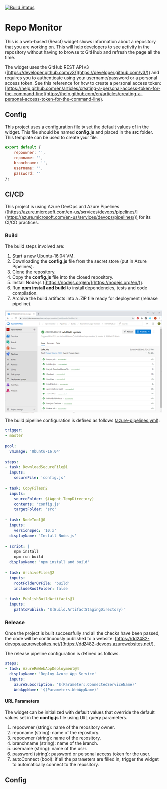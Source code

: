 [![Build Status](https://dev.azure.com/baarsoe/repo-monitor/_apis/build/status/fredrikfloven.repo-monitor?branchName=master)](https://dev.azure.com/baarsoe/repo-monitor/_build/latest?definitionId=1&branchName=master)

# Repo Monitor

This is a web-based (React) widget shows information about a repository that you are working on. This will help developers to see activity in the repository without having to browse to GitHhub and refresh the page all the time. 

The widget uses the GitHub REST API v3 ([https://developer.github.com/v3/](https://developer.github.com/v3/)) and requires you to authenticate using your username/password or a personal access token. See this reference for how to create a personal access token: [https://help.github.com/en/articles/creating-a-personal-access-token-for-the-command-line](https://help.github.com/en/articles/creating-a-personal-access-token-for-the-command-line).

## Config
This project uses a configuration file to set the default values of in the widget. This file should be named **config.js** and placed in the **src** folder. This template can be used to create your file.

```js
export default {
    repoowner: '',
    reponame: '',
    branchname: '',
    username: '',
    password: ''
};
```

## CI/CD

This project is using Azure DevOps and Azure Pipelines ([https://azure.microsoft.com/en-us/services/devops/pipelines/](https://azure.microsoft.com/en-us/services/devops/pipelines/)) for its CI/CD practices.


### Build
The build steps involved are:
1. Start a new Ubuntu-16.04 VM.
1. Downloading the **config.js** file from the secret store (put in Azure Pipelines).
1. Clone the repository.
1. Copy the **config.js** file into the cloned repository.
1. Install Node.js ([https://nodejs.org/en/](https://nodejs.org/en/)).
1. Run **npm install and build** to install dependencies, tests and code compilation.
1. Archive the build artifacts into a .ZIP file ready for deployment (release pipeline).

![Build pipeline run](/images/build_pipeline.png "Build pipeline run")

The build pipeline configuration is defined as follows ([azure-pipelines.yml](azure-pipelines.yml)):

```yaml
trigger:
- master

pool:
  vmImage: 'Ubuntu-16.04'

steps:
- task: DownloadSecureFile@1
  inputs:
    secureFile: 'config.js'

- task: CopyFiles@2
  inputs:
    sourceFolder: $(Agent.TempDirectory)
    contents: 'config.js' 
    targetFolder: 'src'

- task: NodeTool@0
  inputs:
    versionSpec: '10.x'
  displayName: 'Install Node.js'

- script: |
    npm install
    npm run build
  displayName: 'npm install and build'

- task: ArchiveFiles@2
  inputs:
    rootFolderOrFile: 'build' 
    includeRootFolder: false

- task: PublishBuildArtifacts@1
  inputs:
    pathtoPublish: '$(Build.ArtifactStagingDirectory)' 
```

### Release
Once the project is built successfully and all the checks have been passed, the code will be continuously published to a website: [https://dd2482-devops.azurewebsites.net/](https://dd2482-devops.azurewebsites.net/).

The release pipeline configuration is defined as follows.

```yaml
steps:
- task: AzureRmWebAppDeployment@4
  displayName: 'Deploy Azure App Service'
  inputs:
    azureSubscription: '$(Parameters.ConnectedServiceName)'
    WebAppName: '$(Parameters.WebAppName)'
```

#### URL Parameters
The widget can be initialized with default values that override the default values set in the **config.js** file using URL query parameters.

1. repoowner (string): name of the repository owner.
1. reponame (string): name of the repository.
1. repoowner (string): name of the repository.
1. branchname (string): name of the branch.
1. username (string): name of the user.
1. password (string): password or personal access token for the user.
1. autoConnect (bool): if all the parameters are filled in, trigger the widget to automatically connect to the repository.

## Config

